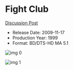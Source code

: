# Fight Club

[Discussion Post](https://www.avsforum.com/threads/bass-eq-for-filtered-movies.2995212/post-56872072)

* Release Date: 2009-11-17
* Production Year: 1999
* Format: BD/DTS-HD MA 5.1

![img 0](https://i.imgur.com/Wb0Be12.jpg)

![img 1](https://i.imgur.com/Nk9WLXw.png)

